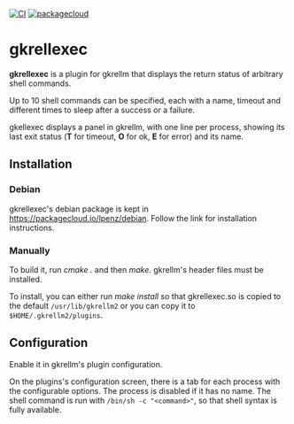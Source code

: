 [![CI](https://github.com/lpenz/gkrellexec/actions/workflows/ci.yml/badge.svg)](https://github.com/lpenz/gkrellexec/actions/workflows/ci.yml)
[![packagecloud](https://img.shields.io/badge/deb-packagecloud.io-844fec.svg)](https://packagecloud.io/app/lpenz/debian/search?q=gkrellexec)

gkrellexec
==========

**gkrellexec** is a plugin for gkrellm that displays the return status of
arbitrary shell commands.

Up to 10 shell commands can be specified, each with a name, timeout and
different times to sleep after a success or a failure.

gkellexec displays a panel in gkrellm, with one line per process, showing its
last exit status (**T** for timeout, **O** for ok, **E** for error) and its
name.


## Installation


### Debian

gkrellexec's debian package is kept in https://packagecloud.io/lpenz/debian.
Follow the link for installation instructions.


### Manually

To build it, run *cmake .* and then *make*. gkrellm's header files must be
installed.

To install, you can either run *make install* so that gkrellexec.so is copied
to the default ``/usr/lib/gkrellm2`` or you can copy it to
``$HOME/.gkrellm2/plugins``.


## Configuration

Enable it in gkrellm's plugin configuration.

On the plugins's configuration screen, there is a tab for each process with the
configurable options. The process is disabled if it has no name. The shell
command is run with ``/bin/sh -c "<command>"``, so that shell syntax is fully
available.

